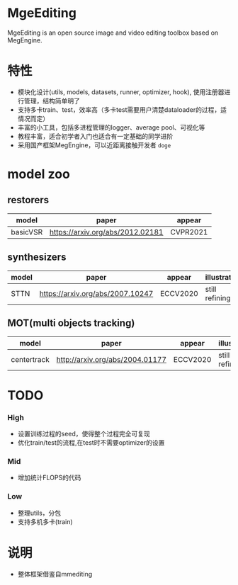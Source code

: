 # MgeEditing
MgeEditing is an open source image and video editing toolbox based on MegEngine.

# 特性
* 模块化设计(utils, models, datasets, runner, optimizer, hook), 使用注册器进行管理，结构简单明了
* 支持多卡train、test，效率高（多卡test需要用户清楚dataloader的过程，适情况而定）
* 丰富的小工具，包括多进程管理的logger、average pool、可视化等
* 教程丰富，适合初学者入门也适合有一定基础的同学进阶
* 采用国产框架MegEngine，可以近距离接触开发者 `doge`

# model zoo
## restorers

|  model    |  paper    | appear |
| ---- | ---- |  ----|
| basicVSR | https://arxiv.org/abs/2012.02181 | CVPR2021

## synthesizers
|  model    |  paper    | appear | illustration 
| ---- | ---- | ----| ---- |
|   STTN   |   https://arxiv.org/abs/2007.10247   | ECCV2020| still refining

## MOT(multi objects tracking)
|  model    |  paper    | appear | illustration 
| ---- | ---- | ----| ---- |
|   centertrack   |   http://arxiv.org/abs/2004.01177   | ECCV2020 | still refining


# TODO

### High
* 设置训练过程的seed，使得整个过程完全可复现
* 优化train/test的流程,在test时不需要optimizer的设置

### Mid
* 增加统计FLOPS的代码

### Low
* 整理utils，分包
* 支持多机多卡(train)

# 说明
* 整体框架借鉴自mmediting
